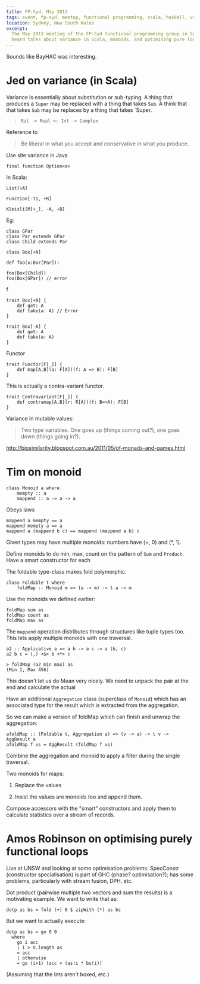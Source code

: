 ```yaml
---
title: FP-Syd, May 2013
tags: event, fp-syd, meetup, functional programming, scala, haskell, variance, monoids
location: Sydney, New South Wales
excerpt: 
  The May 2013 meeting of the FP-Syd functional programming group in Sydney
  heard talks about variance in Scala, monoids, and optimising pure loops.
---
```


Sounds like BayHAC was interesting.

# Jed on variance (in Scala)

Variance is essentially about substitution or sub-typing. A thing that produces
a `Super` may be replaced with a thing that takes `Sub`. A think that that 
takes `Sub` may be replaces by a thing that takes `Super.

> `Rat -> Real <: Int -> Complex`

Reference to 

> Be liberal in what you accept and conservative in what you produce.

Use site variance in Java

    final function Option<a>

In Scala:

    List[+A]

    Function[-T1, +R]

    Kleisli[M[+_], -A, +B]

Eg:

	class GPar
	class Par extends GPar
	class Child extends Par

    class Box[+A]

    def foo(x:Bor[Par]): 

    foo(Box[Child])
    foo(Box[GPar]) // error


f

	trait Box[+A] {
		def get: A
		def take(a: A) // Error
	}

	trait Box[-A] {
		def get: A
		def take(a: A)
	}


Functor

    trait Functor[F[_]] {
    	def map[A,B](a: F[A])(f: A => B): F[B]
    }

This is actually a contra-variant functor.

    trait Contravariant[F[_]] {
    	def contramap[A,B](r: R[A])(f: B=>A): F[B]
    }

Variance in mutable values:

> Two type variables. One goes up (things coming out?), one goes down (things
> going in?).

http://biosimilarity.blogspot.com.au/2011/05/of-monads-and-games.html


# Tim on monoid

    class Monoid a where
        mempty :: a
        mappend :: a -> a -> a

Obeys laws

    mappend a mempty == a
    mappend mempty a == a
    mappend a (mappend b c) == mappend (mappend a b) c

Given types may have multiple monoids: numbers have (+, 0) and (*, 1).

Define monoids to do min, max, count on the pattern of `Sum` and `Product`.
Have a smart constructor for each 

The foldable type-class makes fold polymorphic.

    class Foldable t where
        foldMap :: Monoid m => (a -> m) -> t a -> m

Use the monoids we defined earlier:

    foldMap sum as
    foldMap count as
    foldMap max as

The `mappend` operation distributes through structures like tuple types too.
This lets apply multiple monoids with one traversal.

	a2 :: Applicative a => a b -> a c -> a (b, c)
	a2 b c = (,) <$> b <*> c

	> foldMap (a2 min max) as
	(Min 1, Max 456)

This doesn't let us do Mean very nicely. We need to unpack the pair at the end
and calculate the actual

Have an additional `Aggregation` class (superclass of `Monoid`) which has an
associated type for the result which is extracted from the aggregation.

So we can make a version of foldMap which can finish and unwrap the 
aggregation:

    afoldMap :: (Foldable t, Aggregation a) => (v -> a) -> t v -> AggResult a
    afoldMap f vs = AggResult (foldMap f vs)

Combine the aggregation and monoid to apply a filter during the single
traversal.

Two monoids for maps:

1. Replace the values

2. Insist the values are monoids too and append them.

Compose accessors with the "smart" constructors and apply them to calculate
statistics over a stream of records.

# Amos Robinson on optimising purely functional loops

Live at UNSW and looking at some optimisation problems. SpecConstr (constructor
specialisation) is part of GHC (phase? optimisation?); has some problems,
particularly with stream fusion, DPH, etc.

Dot product (pairwise multiple two vectors and sum the results) is a motivating
example. We want to write that as:

    dotp as bs = fold (+) 0 $ zipWith (*) as bs

But we want to actually execute:

    dotp as bs = go 0 0
      where
        go i acc
        | i > V.length as
        = acc
        | otherwise
        = go (i+1) (acc + (as!i * bs!i))

(Assuming that the Ints aren't boxed, etc.)
